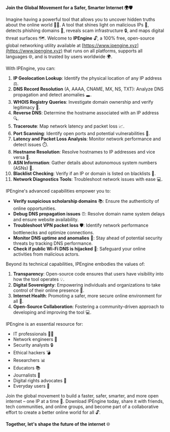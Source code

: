 **Join the Global Movement for a Safer, Smarter Internet 🌍🛡️**

Imagine having a powerful tool that allows you to uncover hidden truths about the online world 🕵️‍♂️. A tool that shines light on malicious IPs 👻, detects phishing domains 🚫, reveals scam infrastructure 🔒, and maps digital threat surfaces 🗺️. Welcome to **IPEngine** 🔓, a 100% free, open-source global networking utility available at [https://www.ipengine.xyz](https://www.ipengine.xyz) that runs on all platforms, supports all languages 🌐, and is trusted by users worldwide 🌍.

With IPEngine, you can:

1. **IP Geolocation Lookup**: Identify the physical location of any IP address ⚖️.
2. **DNS Record Resolution** (A, AAAA, CNAME, MX, NS, TXT): Analyze DNS propagation and detect anomalies 🕳️.
3. **WHOIS Registry Queries**: Investigate domain ownership and verify legitimacy 💼.
4. **Reverse DNS**: Determine the hostname associated with an IP address 🔍.
5. **Traceroute**: Map network latency and packet loss 📈.
6. **Port Scanning**: Identify open ports and potential vulnerabilities 🔧.
7. **Latency and Packet Loss Analysis**: Monitor network performance and detect issues ⏱️.
8. **Hostname Resolution**: Resolve hostnames to IP addresses and vice versa 📡.
9. **ASN Information**: Gather details about autonomous system numbers (ASNs) 🔗.
10. **Blacklist Checking**: Verify if an IP or domain is listed on blacklists 🔴.
11. **Network Diagnostics Tools**: Troubleshoot network issues with ease 💻.

IPEngine's advanced capabilities empower you to:

* **Verify suspicious scholarship domains** 📚: Ensure the authenticity of online opportunities.
* **Debug DNS propagation issues** ⏰: Resolve domain name system delays and ensure website availability.
* **Troubleshoot VPN packet loss** 🛡️: Identify network performance bottlenecks and optimize connections.
* **Monitor DNS uptime and anomalies** 👀: Stay ahead of potential security threats by tracking DNS performance.
* **Check if public Wi-Fi DNS is hijacked** 🤔: Safeguard your online activities from malicious actors.

Beyond its technical capabilities, IPEngine embodies the values of:

1. **Transparency**: Open-source code ensures that users have visibility into how the tool operates 💡.
2. **Digital Sovereignty**: Empowering individuals and organizations to take control of their online presence 🌟.
3. **Internet Health**: Promoting a safer, more secure online environment for all 🤝.
4. **Open-Source Collaboration**: Fostering a community-driven approach to developing and improving the tool 💻.

IPEngine is an essential resource for:

* IT professionals 👨‍💻
* Network engineers 🔧
* Security analysts 🔒
* Ethical hackers 💣
* Researchers 📊
* Educators 📚
* Journalists 📰
* Digital rights advocates 🌈
* Everyday users 🤝

Join the global movement to build a faster, safer, smarter, and more open internet – one IP at a time 🚀. Download IPEngine today, share it with friends, tech communities, and online groups, and become part of a collaborative effort to create a better online world for all 🔓.

**Together, let's shape the future of the internet** 🌐